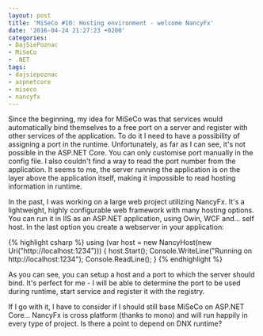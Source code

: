 ```yaml
---
layout: post
title: 'MiSeCo #10: Hosting environment - welcome NancyFx'
date: '2016-04-24 21:27:23 +0200'
categories:
- DajSiePoznac
- MiSeCo
- .NET
tags:
- dajsiepoznac
- aspnetcore
- miseco
- nancyfx
---
```

Since the beginning, my idea for MiSeCo was that services would automatically bind themselves to a free port on a server and register with other services of the application. To do it I need to have a possibility of assigning a port in the runtime. Unfortunately, as far as I can see, it's not possible in the ASP.NET Core. You can only customise port manually in the config file. I also couldn't find a way to read the port number from the application. It seems to me, the server running the application is on the layer above the application itself, making it impossible to read hosting information in runtime. 

In the past, I was working on a large web project utilizing NancyFx. It's a lightweight, highly configurable web framework with many hosting options. You can run it in IIS as an ASP.NET application, using Owin, WCF and... self host. In the last option you create a webserver in your application: 

{% highlight csharp %}
using (var host = new NancyHost(new Uri("http://localhost:1234")))
{
    host.Start();
    Console.WriteLine("Running on http://localhost:1234");
    Console.ReadLine();
}
{% endhighlight %}

As you can see, you can setup a host and a port to which the server should bind. It's perfect for me - I will be able to determine the port to be used during runtime, start service and register it with the registry. 

If I go with it, I have to consider if I should still base MiSeCo on ASP.NET Core... NancyFx is cross platform (thanks to mono) and will run happily in every type of project. Is there a point to depend on DNX runtime? 